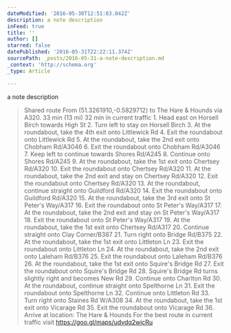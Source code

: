 ```yaml
---
dateModified: '2016-05-30T12:51:03.042Z'
description: a note description
inFeed: true
title: ''
author: []
starred: false
datePublished: '2016-05-31T22:22:11.374Z'
sourcePath: _posts/2016-05-31-a-note-description.md
_context: 'http://schema.org'
_type: Article

---
```

a note description

> Shared route From (51.3261910,-0.5829712) to The Hare & Hounds via A320\. 33 min (13 mi) 32 min in current traffic 1\. Head east on Horsell Birch towards High St 2\. Turn left to stay on Horsell Birch 3\. At the roundabout, take the 4th exit onto Littlewick Rd 4\. Exit the roundabout onto Littlewick Rd 5\. At the roundabout, take the 2nd exit onto Chobham Rd/A3046 6\. Exit the roundabout onto Chobham Rd/A3046 7\. Keep left to continue towards Shores Rd/A245 8\. Continue onto Shores Rd/A245 9\. At the roundabout, take the 1st exit onto Chertsey Rd/A320 10\. Exit the roundabout onto Chertsey Rd/A320 11\. At the roundabout, take the 2nd exit and stay on Chertsey Rd/A320 12\. Exit the roundabout onto Chertsey Rd/A320 13\. At the roundabout, continue straight onto Guildford Rd/A320 14\. Exit the roundabout onto Guildford Rd/A320 15\. At the roundabout, take the 3rd exit onto St Peter's Way/A317 16\. Exit the roundabout onto St Peter's Way/A317 17\. At the roundabout, take the 2nd exit and stay on St Peter's Way/A317 18\. Exit the roundabout onto St Peter's Way/A317 19\. At the roundabout, take the 1st exit onto Chertsey Rd/A317 20\. Continue straight onto Clay Corner/B387 21\. Turn right onto Bridge Rd/B375 22\. At the roundabout, take the 1st exit onto Littleton Ln 23\. Exit the roundabout onto Littleton Ln 24\. At the roundabout, take the 2nd exit onto Laleham Rd/B376 25\. Exit the roundabout onto Laleham Rd/B376 26\. At the roundabout, take the 1st exit onto Squire's Bridge Rd 27\. Exit the roundabout onto Squire's Bridge Rd 28\. Squire's Bridge Rd turns slightly right and becomes New Rd 29\. Continue onto Charlton Rd 30\. At the roundabout, continue straight onto Spelthorne Ln 31\. Exit the roundabout onto Spelthorne Ln 32\. Continue onto Littleton Rd 33\. Turn right onto Staines Rd W/A308 34\. At the roundabout, take the 1st exit onto Vicarage Rd 35\. Exit the roundabout onto Vicarage Rd 36\. Arrive at location: The Hare & Hounds For the best route in current traffic visit https://goo.gl/maps/udvdq2wjcRu